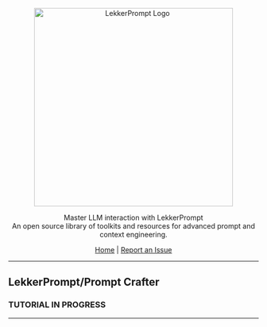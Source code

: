 <p align="center">
  <img src="https://sammyhamwi.ai/images/LekkerPrompt-logo-lrg.png" alt="LekkerPrompt Logo" width="400" height="400">
</p>

<p align="center">
  Master LLM interaction with LekkerPrompt <br> An open source library of toolkits and resources for advanced prompt and context engineering.
</p>

<div align="center">
  <a href="https://github.com/sammyhamwi/LekkerPrompt">Home</a> | <a href="https://github.com/sammyhamwi/LekkerPrompt/issues">Report an Issue</a>
</div>

---

## LekkerPrompt/Prompt Crafter

### TUTORIAL IN PROGRESS
---